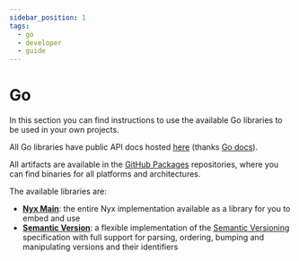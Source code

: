 ```yaml
---
sidebar_position: 1
tags:
  - go
  - developer
  - guide
---
```


# Go

In this section you can find instructions to use the available Go libraries to be used in your own projects.

All Go libraries have public API docs hosted [here](https://godocs.io/?q=nyx) (thanks [Go docs](https://godocs.io/)).

All artifacts are available in the [GitHub Packages](https://github.com/orgs/mooltiverse/packages) repositories, where you can find binaries for all platforms and architectures.

The available libraries are:

* **[Nyx Main](nyx-main.mdx)**: the entire Nyx implementation available as a library for you to embed and use
* **[Semantic Version](semantic-version.mdx)**: a flexible implementation of the [Semantic Versioning](https://semver.org/) specification with full support for parsing, ordering, bumping and manipulating versions and their identifiers
